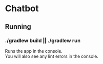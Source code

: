 # Chatbot

## Running

### ./gradlew build || ./gradlew run

Runs the app in the console.<br>
You will also see any lint errors in the console.
